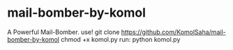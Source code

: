 # mail-bomber-by-komol
A Powerful Mail-Bomber.
use!
git clone https://github.com/KomolSaha/mail-bomber-by-komol
chmod +x komol.py
run: python komol.py
